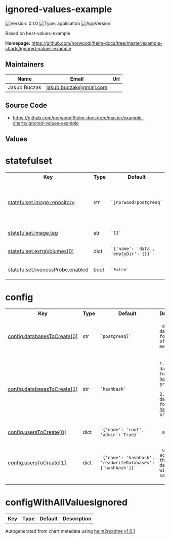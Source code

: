 
# ignored-values-example



![Version: 0.1.0](https://img.shields.io/badge/Version-0.1.0-informational?style=flat-square) ![Type: application](https://img.shields.io/badge/Type-application-informational?style=flat-square) ![AppVersion: ](https://img.shields.io/badge/AppVersion--informational?style=flat-square)



Based on best-values-example



**Homepage:** <https://github.com/norwoodj/helm-docs/tree/master/example-charts/ignored-values-example>



## Maintainers

| Name | Email | Url |
| ---- | ------ | --- |
| Jakub Buczak | <jakub.buczak@gmail.com> |  |




## Source Code

* <https://github.com/norwoodj/helm-docs/tree/master/example-charts/ignored-values-example>




## Values



<h1>statefulset</h1>
<table style="">
    <tr>
        <th>Key</th>
        <th>Type</th>
        <th>Default</th>
        <th>Description</th>
    </tr>
<tr style="" ><td>

[statefulset.image.repository](./values.yaml#L5)

</td><td>str</td><td><code>`jnorwood/postgresq`</code></td><td><p><code> Image to use for deploying, must support an entrypoint</code></p></td></tr><tr style="" ><td>

[statefulset.image.tag](./values.yaml#L6)

</td><td>str</td><td><code>`11`</code></td><td></td></tr><tr style="" ><td>

[statefulset.extraVolumes[0]](./values.yaml#L9)

</td><td>dict</td><td><code>`{'name': 'data', 'emptyDir': {}}`</code></td><td></td></tr><tr style="" ><td>

[statefulset.livenessProbe.enabled](./values.yaml#L15)

</td><td>bool</td><td><code>`False`</code></td><td></td></tr>
</table>

<h1>config</h1>
<table style="">
    <tr>
        <th>Key</th>
        <th>Type</th>
        <th>Default</th>
        <th>Description</th>
    </tr>
<tr style="" ><td>

[config.databasesToCreate[0]](./values.yaml#L21)

</td><td>str</td><td><code>`postgresql`</code></td><td><p><code> default database for storage of database metadata</code></p></td></tr><tr style="" ><td>

[config.databasesToCreate[1]](./values.yaml#L21)

</td><td>str</td><td><code>`hashbash`</code></td><td><p><code>1.  database for the <a href="https://github.com/norwoodj/hashbash">hashbash</a> project  <br/><br/>2.  database for the <a href="https://github.com/norwoodj/hashbash">hashbash</a> project</code></p></td></tr><tr style="" ><td>

[config.usersToCreate[0]](./values.yaml#L29)

</td><td>dict</td><td><code>`{'name': 'root', 'admin': True}`</code></td><td><p><code> admin user</code></p></td></tr><tr style="" ><td>

[config.usersToCreate[1]](./values.yaml#L29)

</td><td>dict</td><td><code>`{'name': 'hashbash', 'readwriteDatabases': ['hashbash']}`</code></td><td><p><code> user with access to the database with the same name</code></p></td></tr>
</table>

<h1>configWithAllValuesIgnored</h1>
<table style="">
    <tr>
        <th>Key</th>
        <th>Type</th>
        <th>Default</th>
        <th>Description</th>
    </tr>

</table>



Autogenerated from chart metadata using [helm2readme v1.0.1](https://github.com/tactful-ai/helm2readme)
    